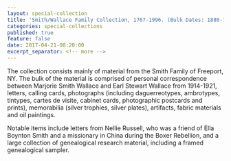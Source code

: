 ```yaml
---
layout: special-collection
title: 'Smith/Wallace Family Collection, 1767-1996. (Bulk Dates: 1880-1940). 20.7 cubic ft.'
categories: special-collections
published: true
feature: false
date: 2017-04-21-08:20:00
excerpt_separator: <!-- more -->
---
```

The collection consists mainly of material from the Smith Family of Freeport, NY. The bulk of the material is comprised of personal correspondence between Marjorie Smith Wallace and Earl Stewart Wallace from 1914-1921, letters, calling cards, photographs (including daguerreotypes, ambrotypes, tintypes, cartes de visite, cabinet cards, photographic postcards and prints), memorabilia (silver trophies, silver plates), artifacts, fabric materials and oil paintings.
<!-- more -->

Notable items include letters from Nellie Russell, who was a friend of Ella Boynton Smith and a missionary in China during the Boxer Rebellion, and a large collection of genealogical research material, including a framed genealogical sampler.
<!-- more -->
